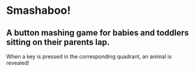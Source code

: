 # Smashaboo!
## A button mashing game for babies and toddlers sitting on their parents lap.
When a key is pressed in the corresponding quadrant, an animal is revealed!
